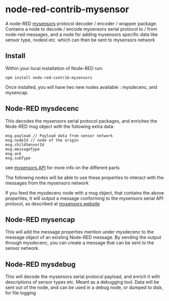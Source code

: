 # node-red-contrib-mysensor

A node-RED [mysensors](http://www.mysensors.org) protocol decoder / encoder / wrapper package. 
Contains a node to decode / encode mysensors serial protocol to / from node-red messages, and a node for adding mysensors specific data like sensor type, nodeid etc. which can then be sent to mysensors network

## Install

Within your local installation of Node-RED run:

`npm install node-red-contrib-mysensors`

Once installed, you will have two new nodes available : mysdecenc, and mysencap.

## Node-RED mysdecenc

This decodes the mysensors serial protocol packages, and enriches the Node-RED msg object with the following extra data:

```
msg.payload // Payload data from sensor network
msg.nodeId // node of the origin
msg.childSensorId
msg.messageType
msg.ack
msg.subType
```

see [mysensors API](http://www.mysensors.org/download/serial_api_15) for more info on the different parts

The following nodes will be able to use these properties to interact with the messages from the mysensors network

If you feed the mysdecenc node with a msg object, that contains the above properties, it will output a message conforming to the mysensors serial API protocol, as described at [mysensors website](http://www.mysensors.org/download/serial_api_15)

## Node-RED mysencap

This will add the message properties mention under mysdecenc to the message object of an existing Node-RED message. By sending the output through mysdecenc, you can create a message that can be sent to the sensor network.

## Node-RED mysdebug

This will decode the mysensors serial protocol payload, and enrich it with descriptions of sensor types etc. Meant as a debugging tool. Data will be sent out of the node, and can be used in a debug node, or dumped to disk, for file logging

